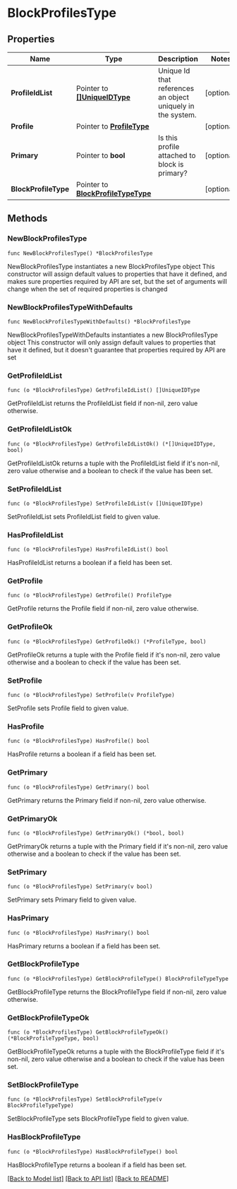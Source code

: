 # BlockProfilesType

## Properties

Name | Type | Description | Notes
------------ | ------------- | ------------- | -------------
**ProfileIdList** | Pointer to [**[]UniqueIDType**](UniqueIDType.md) | Unique Id that references an object uniquely in the system. | [optional] 
**Profile** | Pointer to [**ProfileType**](ProfileType.md) |  | [optional] 
**Primary** | Pointer to **bool** | Is this profile attached to block is primary? | [optional] 
**BlockProfileType** | Pointer to [**BlockProfileTypeType**](BlockProfileTypeType.md) |  | [optional] 

## Methods

### NewBlockProfilesType

`func NewBlockProfilesType() *BlockProfilesType`

NewBlockProfilesType instantiates a new BlockProfilesType object
This constructor will assign default values to properties that have it defined,
and makes sure properties required by API are set, but the set of arguments
will change when the set of required properties is changed

### NewBlockProfilesTypeWithDefaults

`func NewBlockProfilesTypeWithDefaults() *BlockProfilesType`

NewBlockProfilesTypeWithDefaults instantiates a new BlockProfilesType object
This constructor will only assign default values to properties that have it defined,
but it doesn't guarantee that properties required by API are set

### GetProfileIdList

`func (o *BlockProfilesType) GetProfileIdList() []UniqueIDType`

GetProfileIdList returns the ProfileIdList field if non-nil, zero value otherwise.

### GetProfileIdListOk

`func (o *BlockProfilesType) GetProfileIdListOk() (*[]UniqueIDType, bool)`

GetProfileIdListOk returns a tuple with the ProfileIdList field if it's non-nil, zero value otherwise
and a boolean to check if the value has been set.

### SetProfileIdList

`func (o *BlockProfilesType) SetProfileIdList(v []UniqueIDType)`

SetProfileIdList sets ProfileIdList field to given value.

### HasProfileIdList

`func (o *BlockProfilesType) HasProfileIdList() bool`

HasProfileIdList returns a boolean if a field has been set.

### GetProfile

`func (o *BlockProfilesType) GetProfile() ProfileType`

GetProfile returns the Profile field if non-nil, zero value otherwise.

### GetProfileOk

`func (o *BlockProfilesType) GetProfileOk() (*ProfileType, bool)`

GetProfileOk returns a tuple with the Profile field if it's non-nil, zero value otherwise
and a boolean to check if the value has been set.

### SetProfile

`func (o *BlockProfilesType) SetProfile(v ProfileType)`

SetProfile sets Profile field to given value.

### HasProfile

`func (o *BlockProfilesType) HasProfile() bool`

HasProfile returns a boolean if a field has been set.

### GetPrimary

`func (o *BlockProfilesType) GetPrimary() bool`

GetPrimary returns the Primary field if non-nil, zero value otherwise.

### GetPrimaryOk

`func (o *BlockProfilesType) GetPrimaryOk() (*bool, bool)`

GetPrimaryOk returns a tuple with the Primary field if it's non-nil, zero value otherwise
and a boolean to check if the value has been set.

### SetPrimary

`func (o *BlockProfilesType) SetPrimary(v bool)`

SetPrimary sets Primary field to given value.

### HasPrimary

`func (o *BlockProfilesType) HasPrimary() bool`

HasPrimary returns a boolean if a field has been set.

### GetBlockProfileType

`func (o *BlockProfilesType) GetBlockProfileType() BlockProfileTypeType`

GetBlockProfileType returns the BlockProfileType field if non-nil, zero value otherwise.

### GetBlockProfileTypeOk

`func (o *BlockProfilesType) GetBlockProfileTypeOk() (*BlockProfileTypeType, bool)`

GetBlockProfileTypeOk returns a tuple with the BlockProfileType field if it's non-nil, zero value otherwise
and a boolean to check if the value has been set.

### SetBlockProfileType

`func (o *BlockProfilesType) SetBlockProfileType(v BlockProfileTypeType)`

SetBlockProfileType sets BlockProfileType field to given value.

### HasBlockProfileType

`func (o *BlockProfilesType) HasBlockProfileType() bool`

HasBlockProfileType returns a boolean if a field has been set.


[[Back to Model list]](../README.md#documentation-for-models) [[Back to API list]](../README.md#documentation-for-api-endpoints) [[Back to README]](../README.md)


